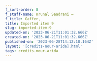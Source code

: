 ```yaml
---
f_sort-order: 8
f_staff-name: Krunal Saadrani –
f_title: Gaffer,
title: Imported item 9
slug: imported-item-9
updated-on: '2023-06-21T11:01:32.666Z'
created-on: '2023-06-21T11:01:32.666Z'
published-on: '2023-06-28T14:12:18.164Z'
layout: '[credits-nour-arida].html'
tags: credits-nour-arida
---
```



